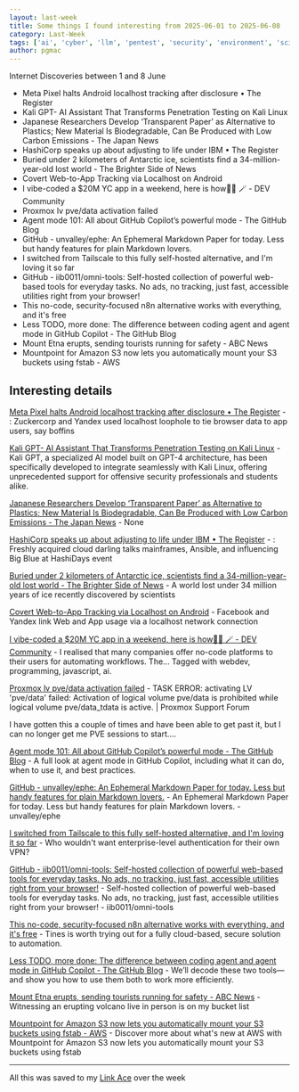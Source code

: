 ```yaml
---
layout: last-week
title: Some things I found interesting from 2025-06-01 to 2025-06-08
category: Last-Week
tags: ['ai', 'cyber', 'llm', 'pentest', 'security', 'environment', 'science', 'ansible', 'open source', 'orchestration', 'terraform', 'geography', 'history', 'science', 'cyber', 'privacy', 'security', 'ai', 'coding assistant', 'llm', 'home', 'host your own', 'storage', 'ai', 'coding assistant', 'github', 'knowledge', 'management', 'markdown', 'host your own', 'networking', 'vpn', 'host your own', 'open source', 'tools', 'automation', 'cyber', 'security', 'workflow', 'ai', 'coding assistant', 'github', 'llm', 'earth', 'aws', 'file system', 's3']
author: pgmac
---
```


Internet Discoveries between  1 and  8 June

- Meta Pixel halts Android localhost tracking after disclosure • The Register
- Kali GPT- AI Assistant That Transforms Penetration Testing on Kali Linux
- Japanese Researchers Develop ‘Transparent Paper’ as Alternative to Plastics; New Material Is Biodegradable, Can Be Produced with Low Carbon Emissions - The Japan News
- HashiCorp speaks up about adjusting to life under IBM • The Register
- Buried under 2 kilometers of Antarctic ice, scientists find a 34-million-year-old lost world - The Brighter Side of News
- Covert Web-to-App Tracking via Localhost on Android
- I vibe-coded a $20M YC app in a weekend, here is how🧙‍♂️ 🪄 - DEV Community
- Proxmox lv pve/data activation failed
- Agent mode 101: All about GitHub Copilot’s powerful mode - The GitHub Blog
- GitHub - unvalley/ephe: An Ephemeral Markdown Paper for today. Less but handy features for plain Markdown lovers.
- I switched from Tailscale to this fully self-hosted alternative, and I'm loving it so far
- GitHub - iib0011/omni-tools: Self-hosted collection of powerful web-based tools for everyday tasks. No ads, no tracking, just fast, accessible utilities right from your browser!
- This no-code, security-focused n8n alternative works with everything, and it's free
- Less TODO, more done: The difference between coding agent and agent mode in GitHub Copilot - The GitHub Blog
- Mount Etna erupts, sending tourists running for safety - ABC News
- Mountpoint for Amazon S3 now lets you automatically mount your S3 buckets using fstab - AWS

## Interesting details

<a name="Meta Pixel halts Android localhost tracking after disclosure • The Register">[Meta Pixel halts Android localhost tracking after disclosure • The Register](https://www.theregister.com/2025/06/03/meta_pauses_android_tracking_tech/)</a> - : Zuckercorp and Yandex used localhost loophole to tie browser data to app users, say boffins

<a name="Kali GPT- AI Assistant That Transforms Penetration Testing on Kali Linux">[Kali GPT- AI Assistant That Transforms Penetration Testing on Kali Linux](https://cybersecuritynews.com/kali-gpt/)</a> - Kali GPT, a specialized AI model built on GPT-4 architecture, has been specifically developed to integrate seamlessly with Kali Linux, offering unprecedented support for offensive security professionals and students alike.

<a name="Japanese Researchers Develop ‘Transparent Paper’ as Alternative to Plastics; New Material Is Biodegradable, Can Be Produced with Low Carbon Emissions - The Japan News">[Japanese Researchers Develop ‘Transparent Paper’ as Alternative to Plastics; New Material Is Biodegradable, Can Be Produced with Low Carbon Emissions - The Japan News](https://japannews.yomiuri.co.jp/science-nature/technology/20250605-259501/)</a> - None

<a name="HashiCorp speaks up about adjusting to life under IBM • The Register">[HashiCorp speaks up about adjusting to life under IBM • The Register](https://www.theregister.com/2025/06/05/hashicorp_ibm_hashidays/)</a> - : Freshly acquired cloud darling talks mainframes, Ansible, and influencing Big Blue at HashiDays event

<a name="Buried under 2 kilometers of Antarctic ice, scientists find a 34-million-year-old lost world - The Brighter Side of News">[Buried under 2 kilometers of Antarctic ice, scientists find a 34-million-year-old lost world - The Brighter Side of News](https://www.thebrighterside.news/global-good/buried-under-2-kilometers-of-antarctic-ice-scientists-find-a-34-million-year-old-lost-world/)</a> - A world lost under 34 million years of ice recently discovered by scientists

<a name="Covert Web-to-App Tracking via Localhost on Android">[Covert Web-to-App Tracking via Localhost on Android](https://localmess.github.io/)</a> - Facebook and Yandex link Web and App usage via a localhost network connection

<a name="I vibe-coded a $20M YC app in a weekend, here is how🧙‍♂️ 🪄 - DEV Community">[I vibe-coded a $20M YC app in a weekend, here is how🧙‍♂️ 🪄 - DEV Community](https://dev.to/composiodev/i-vibe-coded-a-20m-yc-app-in-a-weekend-heres-how-533o)</a> - I realised that many companies offer no-code platforms to their users for automating workflows. The... Tagged with webdev, programming, javascript, ai.

<a name="Proxmox lv pve/data activation failed">[Proxmox lv pve/data activation failed](https://forum.proxmox.com/threads/task-error-activating-lv-pve-data-failed-activation-of-logical-volume-pve-data-is-prohibited-while-logical-volume-pve-data_tdata-is-active.106225/)</a> - TASK ERROR: activating LV 'pve/data' failed: Activation of logical volume pve/data is prohibited while logical volume pve/data_tdata is active. | Proxmox Support Forum

I have gotten this a couple of times and have been able to get past it, but I can no longer get me PVE sessions to start....

<a name="Agent mode 101: All about GitHub Copilot’s powerful mode - The GitHub Blog">[Agent mode 101: All about GitHub Copilot’s powerful mode - The GitHub Blog](https://github.blog/ai-and-ml/github-copilot/agent-mode-101-all-about-github-copilots-powerful-mode/)</a> - A full look at agent mode in GitHub Copilot, including what it can do, when to use it, and best practices.

<a name="GitHub - unvalley/ephe: An Ephemeral Markdown Paper for today. Less but handy features for plain Markdown lovers.">[GitHub - unvalley/ephe: An Ephemeral Markdown Paper for today. Less but handy features for plain Markdown lovers.](https://github.com/unvalley/ephe)</a> - An Ephemeral Markdown Paper for today. Less but handy features for plain Markdown lovers. - unvalley/ephe

<a name="I switched from Tailscale to this fully self-hosted alternative, and I'm loving it so far">[I switched from Tailscale to this fully self-hosted alternative, and I'm loving it so far](https://www.xda-developers.com/switched-from-tailscale-to-fully-self-hosted-alternative-netbird/)</a> - Who wouldn't want enterprise-level authentication for their own VPN?

<a name="GitHub - iib0011/omni-tools: Self-hosted collection of powerful web-based tools for everyday tasks. No ads, no tracking, just fast, accessible utilities right from your browser!">[GitHub - iib0011/omni-tools: Self-hosted collection of powerful web-based tools for everyday tasks. No ads, no tracking, just fast, accessible utilities right from your browser!](https://github.com/iib0011/omni-tools)</a> - Self-hosted collection of powerful web-based tools for everyday tasks. No ads, no tracking, just fast, accessible utilities right from your browser! - iib0011/omni-tools

<a name="This no-code, security-focused n8n alternative works with everything, and it's free">[This no-code, security-focused n8n alternative works with everything, and it's free](https://www.xda-developers.com/cloud-based-n8n-alternative/)</a> - Tines is worth trying out for a fully cloud-based, secure solution to automation.

<a name="Less TODO, more done: The difference between coding agent and agent mode in GitHub Copilot - The GitHub Blog">[Less TODO, more done: The difference between coding agent and agent mode in GitHub Copilot - The GitHub Blog](https://github.blog/developer-skills/github/less-todo-more-done-the-difference-between-coding-agent-and-agent-mode-in-github-copilot/)</a> - We’ll decode these two tools—and show you how to use them both to work more efficiently.

<a name="Mount Etna erupts, sending tourists running for safety - ABC News">[Mount Etna erupts, sending tourists running for safety - ABC News](https://www.abc.net.au/news/2025-06-02/mount-etna-erupts-sends-tourists-running/105368608)</a> - Witnessing an erupting volcano live in person is on my bucket list

<a name="Mountpoint for Amazon S3 now lets you automatically mount your S3 buckets using fstab - AWS">[Mountpoint for Amazon S3 now lets you automatically mount your S3 buckets using fstab - AWS](https://aws.amazon.com/about-aws/whats-new/2025/05/mountpoint-amazon-s3-mount-buckets-fstab/)</a> - Discover more about what's new at AWS with Mountpoint for Amazon S3 now lets you automatically mount your S3 buckets using fstab


---

All this was saved to my [Link Ace](https://links.pgmac.net.au/) over the week
